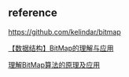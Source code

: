 ## reference
https://github.com/kelindar/bitmap

[【数据结构】BitMap的理解与应用](https://blog.csdn.net/qq_32924343/article/details/89089814)

[理解BitMap算法的原理及应用](https://blog.csdn.net/truelove12358/article/details/106698085)
